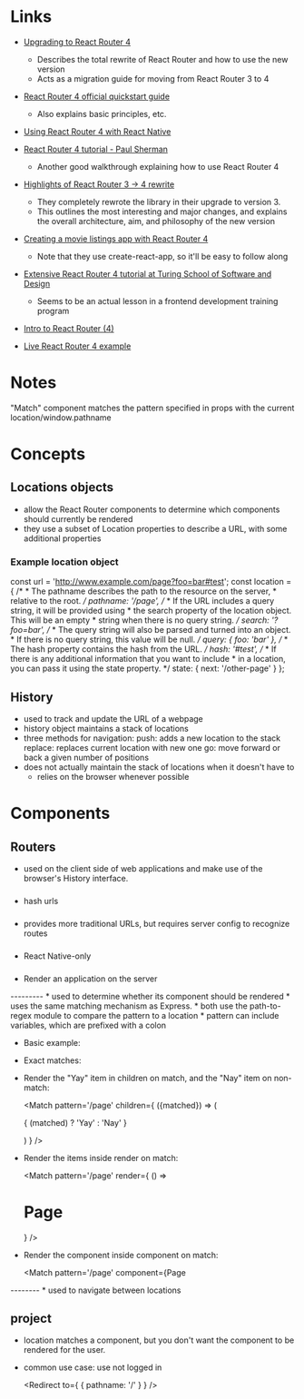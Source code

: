 Links
=====

*   [Upgrading to React Router 4](http://rants.broonix.ca/upgrading-to-react-router-v4/)
    *   Describes the total rewrite of React Router and how to use the new version
    *   Acts as a migration guide for moving from React Router 3 to 4

*   [React Router 4 official quickstart guide](https://react-router.now.sh/quick-start)
    *   Also explains basic principles, etc.

*   [Using React Router 4 with React Native](https://medium.com/@jschloer/react-router-v4-with-react-native-5f2005ab2a72#.jweqqkgn3)

*   [React Router 4 tutorial - Paul Sherman](http://www.pshrmn.com/tutorials/react/react-router/)
    *   Another good walkthrough explaining how to use React Router 4

*   [Highlights of React Router 3 -> 4 rewrite](https://www.sigient.com/blog/getting-rowdy-with-react-router)
    *   They completely rewrote the library in their upgrade to version 3.
    *   This outlines the most interesting and major changes, and explains the overall
        architecture, aim, and philosophy of the new version

*   [Creating a movie listings app with React Router 4](https://www.sigient.com/blog/movie-listings-application-with-react-router-v-4)
    *   Note that they use create-react-app, so it'll be easy to follow along

*   [Extensive React Router 4 tutorial at Turing School of Software and Design](http://frontend.turing.io/lessons/react-router-4.html)
    *   Seems to be an actual lesson in a frontend development training program

*   [Intro to React Router (4)](https://speakerdeck.com/guilh/introduction-to-react-router)

*   [Live React Router 4 example](https://react-router.now.sh/basic)


Notes
=====
"Match" component
    matches the pattern specified in props with the current location/window.pathname

Concepts
========
Locations objects
-----------------
*   allow the React Router components to determine which components should currently be rendered
*   they use a subset of Location properties to describe a URL, with some additional properties

### Example location object
const url = 'http://www.example.com/page?foo=bar#test';
const location = {
    /*
     * The pathname describes the path to the resource on the server,
     * relative to the root.
     */
    pathname: '/page',
    /*
     * If the URL includes a query string, it will be provided using
     * the search property of the location object. This will be an empty
     * string when there is no query string.
     */
    search: '?foo=bar',
    /*
     * The query string will also be parsed and turned into an object.
     * If there is no query string, this value will be null.
     */
    query: {
        foo: 'bar'
    },
    /*
     * The hash property contains the hash from the URL.
     */
    hash: '#test',
    /*
     * If there is any additional information that you want to include
     * in a location, you can pass it using the state property.
     */
    state: {
        next: '/other-page'
    }
};

History
-------
*   used to track and update the URL of a webpage
*   history object maintains a stack of locations
*   three methods for navigation:
        push:    adds a new location to the stack
        replace: replaces current location with new one
        go:      move forward or back a given number of positions
*   does not actually maintain the stack of locations when it doesn't have to
    *   relies on the browser whenever possible



Components
==========
Routers
-------
*   used on the client side of web applications and make use of the browser's History interface.
### <HashRouter>
*   hash urls

### <BrowserRouter>
*   provides more traditional URLs, but requires server config to recognize routes

### <MemoryRouter>
*   React Native-only

### <ServerRouter>
*   Render an application on the server

<Match />
---------
*   used to determine whether its component should be rendered
    *   uses the same matching mechanism as Express.
        *   both use the path-to-regex module to compare the pattern to a location
        *   pattern can include variables, which are prefixed with a colon

*   Basic example:
    <Match pattern='/page' />

*   Exact matches:

    <Match exactly pattern='/page' />

*   Render the "Yay" item in children on match, and the "Nay" item on non-match:

    <Match pattern='/page' children={
        ({matched}) => (
            <p>{
                (matched) ? 'Yay' : 'Nay'
            }</p>
        )
    } />  

*   Render the items inside render on match:

    <Match pattern='/page' render={
        () => <h1>Page</h1>
    } />

*   Render the component inside component on match:

    <Match pattern='/page' component={Page

<Link />
--------
*   used to navigate between locations


project
<Redirect />
------------
*   location matches a component, but you don't want the component to be rendered for the user.
*   common use case: use not logged in

    <Redirect to={ { pathname: '/' } } />
